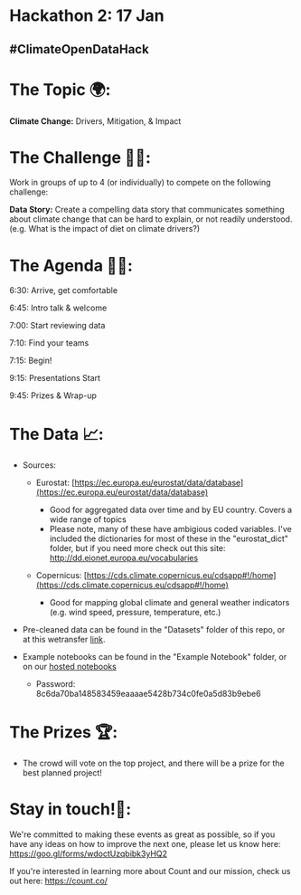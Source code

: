 # Hackathon 2: 17 Jan

## #ClimateOpenDataHack

# The Topic 🌍:

**Climate Change:** Drivers, Mitigation, & Impact

# The Challenge 👨‍💻:

Work in groups of up to 4 (or individually) to compete on the following challenge: 

**Data Story:** Create a compelling data story that communicates something about climate change that can be hard to explain, or not readily understood. (e.g. What is the impact of diet on climate drivers?)

# The Agenda 👩‍🏫:

6:30: Arrive, get comfortable

6:45: Intro talk & welcome

7:00: Start reviewing data

7:10: Find your teams

7:15: Begin!

9:15: Presentations Start

9:45: Prizes & Wrap-up

# The Data 📈:

- Sources:
    - Eurostat: [https://ec.europa.eu/eurostat/data/database](https://ec.europa.eu/eurostat/data/database)
        - Good for aggregated data over time and by EU country. Covers a wide range of topics
        - Please note, many of these have ambigious coded variables. I've included the dictionaries for most of these in the "eurostat_dict" folder, but if you need more check out this site: http://dd.eionet.europa.eu/vocabularies
        
    - Copernicus: [https://cds.climate.copernicus.eu/cdsapp#!/home](https://cds.climate.copernicus.eu/cdsapp#!/home)
        - Good for mapping global climate and general weather indicators (e.g. wind speed, pressure, temperature, etc.)
        
- Pre-cleaned data can be found in the "Datasets" folder of this repo, or at this wetransfer [link](https://wetransfer.com/downloads/4bf009823d245824b54f25a29cfc5f8620190117103547/6a8cbf01cc4a126d7443f5f0a3ddeb2a20190117103547/caf5e2).

- Example notebooks can be found in the "Example Notebook" folder, or on our [hosted notebooks](https://play.count.co/jupyter/tree/work)
  - Password: 8c6da70ba148583459eaaaae5428b734c0fe0a5d83b9ebe6

# The Prizes 🏆:

- The crowd will vote on the top project, and there will be a prize for the best planned project!

# Stay in touch!🤙:

We're committed to making these events as great as possible, so if you have any ideas on how to improve the next one, please let us know here: https://goo.gl/forms/wdoctUzqbibk3yHQ2

If you're interested in learning more about Count and our mission, check us out here: https://count.co/
